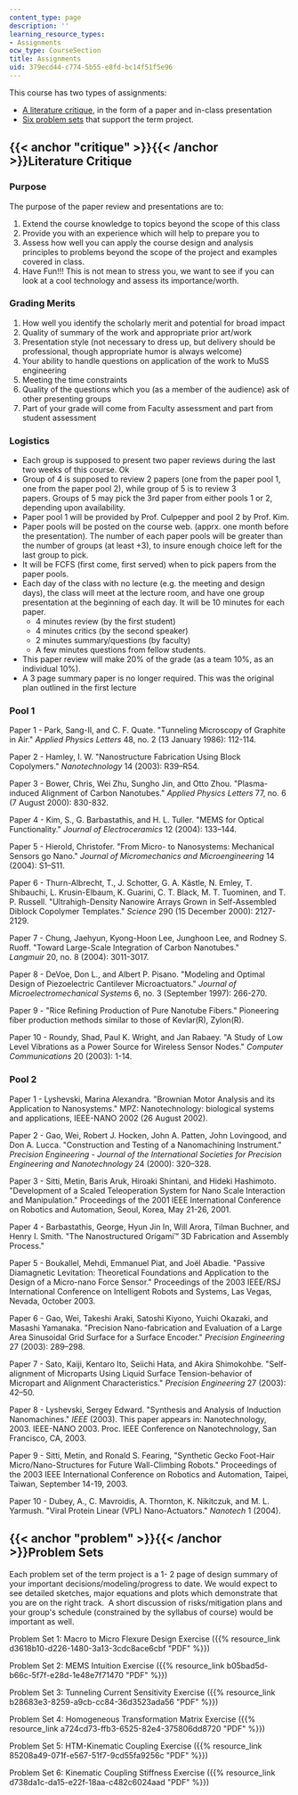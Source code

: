 ```yaml
---
content_type: page
description: ''
learning_resource_types:
- Assignments
ocw_type: CourseSection
title: Assignments
uid: 379ecd44-c774-5b55-e8fd-bc14f51f5e96
---
```


This course has two types of assignments:

*   [A literature critique](#critique), in the form of a paper and in-class presentation
*   [Six problem sets](#problem) that support the term project.

{{< anchor "critique" >}}{{< /anchor >}}Literature Critique
-----------------------------------------------------------

### Purpose

The purpose of the paper review and presentations are to:

1.  Extend the course knowledge to topics beyond the scope of this class
2.  Provide you with an experience which will help to prepare you to
3.  Assess how well you can apply the course design and analysis principles to problems beyond the scope of the project and examples covered in class.
4.  Have Fun!!! This is not mean to stress you, we want to see if you can look at a cool technology and assess its importance/worth.

### Grading Merits

1.  How well you identify the scholarly merit and potential for broad impact
2.  Quality of summary of the work and appropriate prior art/work
3.  Presentation style (not necessary to dress up, but delivery should be professional, though appropriate humor is always welcome)
4.  Your ability to handle questions on application of the work to MuSS engineering
5.  Meeting the time constraints
6.  Quality of the questions which you (as a member of the audience) ask of other presenting groups
7.  Part of your grade will come from Faculty assessment and part from student assessment

### Logistics

*   Each group is supposed to present two paper reviews during the last two weeks of this course. Ok
*   Group of 4 is supposed to review 2 papers (one from the paper pool 1, one from the paper pool 2), while group of 5 is to review 3 papers. Groups of 5 may pick the 3rd paper from either pools 1 or 2, depending upon availability.
*   Paper pool 1 will be provided by Prof. Culpepper and pool 2 by Prof. Kim.
*   Paper pools will be posted on the course web. (apprx. one month before the presentation). The number of each paper pools will be greater than the number of groups (at least +3), to insure enough choice left for the last group to pick.
*   It will be FCFS (first come, first served) when to pick papers from the paper pools.
*   Each day of the class with no lecture (e.g. the meeting and design days), the class will meet at the lecture room, and have one group presentation at the beginning of each day. It will be 10 minutes for each paper.
    *   4 minutes review (by the first student)
    *   4 minutes critics (by the second speaker)
    *   2 minutes summary/questions (by faculty)
    *   A few minutes questions from fellow students.
*   This paper review will make 20% of the grade (as a team 10%, as an individual 10%).
*   A 3 page summary paper is no longer required. This was the original plan outlined in the first lecture

### Pool 1

Paper 1 - Park, Sang-II, and C. F. Quate. "Tunneling Microscopy of Graphite in Air." _Applied Physics Letters_ 48, no. 2 (13 January 1986): 112-114.

Paper 2 - Hamley, I. W. "Nanostructure Fabrication Using Block Copolymers." _Nanotechnology_ 14 (2003): R39–R54.

Paper 3 - Bower, Chris, Wei Zhu, Sungho Jin, and Otto Zhou. "Plasma-induced Alignment of Carbon Nanotubes." _Applied Physics Letters_ 77, no. 6 (7 August 2000): 830-832.

Paper 4 - Kim, S., G. Barbastathis, and H. L. Tuller. "MEMS for Optical Functionality." _Journal of Electroceramics_ 12 (2004): 133–144.

Paper 5 - Hierold, Christofer. "From Micro- to Nanosystems: Mechanical Sensors go Nano." _Journal of Micromechanics and Microengineering_ 14 (2004): S1–S11.

Paper 6 - Thurn-Albrecht, T., J. Schotter, G. A. Kästle, N. Emley, T. Shibauchi, L. Krusin-Elbaum, K. Guarini, C. T. Black, M. T. Tuominen, and T. P. Russell. "Ultrahigh-Density Nanowire Arrays Grown in Self-Assembled Diblock Copolymer Templates." _Science_ 290 (15 December 2000): 2127-2129.

Paper 7 - Chung, Jaehyun, Kyong-Hoon Lee, Junghoon Lee, and Rodney S. Ruoff. "Toward Large-Scale Integration of Carbon Nanotubes." _Langmuir_ 20, no. 8 (2004): 3011-3017.

Paper 8 - DeVoe, Don L., and Albert P. Pisano. "Modeling and Optimal Design of Piezoelectric Cantilever Microactuators." _Journal of Microelectromechanical Systems_ 6, no. 3 (September 1997): 266-270.

Paper 9 - "Rice Refining Production of Pure Nanotube Fibers." Pioneering fiber production methods similar to those of Kevlar(R), Zylon(R).

Paper 10 - Roundy, Shad, Paul K. Wright, and Jan Rabaey. "A Study of Low Level Vibrations as a Power Source for Wireless Sensor Nodes." _Computer Communications_ 20 (2003): 1-14.

### Pool 2

Paper 1 - Lyshevski, Marina Alexandra. "Brownian Motor Analysis and its Application to Nanosystems." MPZ: Nanotechnology: biological systems and applications, IEEE-NANO 2002 (26 August 2002).

Paper 2 - Gao, Wei, Robert J. Hocken, John A. Patten, John Lovingood, and Don A. Lucca. "Construction and Testing of a Nanomachining Instrument." _Precision Engineering - Journal_ _of the International Societies for Precision Engineering and Nanotechnology_ 24 (2000): 320–328.

Paper 3 - Sitti, Metin, Baris Aruk, Hiroaki Shintani, and Hideki Hashimoto. "Development of a Scaled Teleoperation System for Nano Scale Interaction and Manipulation." Proceedings of the 2001 IEEE International Conference on Robotics and Automation, Seoul, Korea, May 21-26, 2001.

Paper 4 - Barbastathis, George, Hyun Jin In, Will Arora, Tilman Buchner, and Henry I. Smith. "The Nanostructured Origami™ 3D Fabrication and Assembly Process."

Paper 5 - Boukallel, Mehdi, Emmanuel Piat, and Joël Abadie. "Passive Diamagnetic Levitation: Theoretical Foundations and Application to the Design of a Micro-nano Force Sensor." Proceedings of the 2003 IEEE/RSJ International Conference on Intelligent Robots and Systems, Las Vegas, Nevada, October 2003.

Paper 6 - Gao, Wei, Takeshi Araki, Satoshi Kiyono, Yuichi Okazaki, and Masashi Yamanaka. "Precision Nano-fabrication and Evaluation of a Large Area Sinusoidal Grid Surface for a Surface Encoder." _Precision Engineering_ 27 (2003): 289–298.

Paper 7 - Sato, Kaiji, Kentaro Ito, Seiichi Hata, and Akira Shimokohbe. "Self-alignment of Microparts Using Liquid Surface Tension-behavior of Micropart and Alignment Characteristics." _Precision Engineering_ 27 (2003): 42–50.

Paper 8 - Lyshevski, Sergey Edward. "Synthesis and Analysis of Induction Nanomachines." _IEEE_ (2003). This paper appears in: Nanotechnology, 2003. IEEE-NANO 2003. Proc. IEEE Conference on Nanotechnology, San Francisco, CA, 2003.

Paper 9 - Sitti, Metin, and Ronald S. Fearing, "Synthetic Gecko Foot-Hair Micro/Nano-Structures for Future Wall-Climbing Robots." Proceedings of the 2003 IEEE International Conference on Robotics and Automation, Taipei, Taiwan, September 14-19, 2003.

Paper 10 - Dubey, A., C. Mavroidis, A. Thornton, K. Nikitczuk, and M. L. Yarmush. "Viral Protein Linear (VPL) Nano-Actuators." _Nanotech_ 1 (2004).

{{< anchor "problem" >}}{{< /anchor >}}Problem Sets
---------------------------------------------------

Each problem set of the term project is a 1- 2 page of design summary of your important decisions/modeling/progress to date. We would expect to see detailed sketches, major equations and plots which demonstrate that you are on the right track.  A short discussion of risks/mitigation plans and your group's schedule (constrained by the syllabus of course) would be important as well.

Problem Set 1: Macro to Micro Flexure Design Exercise ({{% resource_link d3618b10-d226-1480-3a13-3cdc8ace6cbf "PDF" %}})

Problem Set 2: MEMS Intuition Exercise ({{% resource_link b05bad5d-b66c-5f7f-e28d-1e48e7f71470 "PDF" %}})

Problem Set 3: Tunneling Current Sensitivity Exercise ({{% resource_link b28683e3-8259-a9cb-cc84-36d3523ada56 "PDF" %}})

Problem Set 4: Homogeneous Transformation Matrix Exercise ({{% resource_link a724cd73-ffb3-6525-82e4-375806dd8720 "PDF" %}})

Problem Set 5: HTM-Kinematic Coupling Exercise ({{% resource_link 85208a49-071f-e567-51f7-9cd55fa9256c "PDF" %}})

Problem Set 6: Kinematic Coupling Stiffness Exercise ({{% resource_link d738da1c-da15-e22f-18aa-c482c6024aad "PDF" %}})